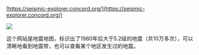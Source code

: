 [https://seismic-explorer.concord.org/](https://seismic-explorer.concord.org/)

![](https://pic.superbed.cc/item/6724e4fcfa9f77b4dc221b33.png)

这个网站是地震地图，标识出了1980年后大于5.2级的地震（共10万多次），可以清晰地看到地震带，也可以查看某个地区发生过的地震。

